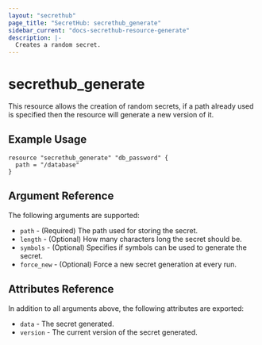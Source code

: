 ```yaml
---
layout: "secrethub"
page_title: "SecretHub: secrethub_generate"
sidebar_current: "docs-secrethub-resource-generate"
description: |-
  Creates a random secret.
---
```


# secrethub_generate

This resource allows the creation of random secrets, if a path already used is specified then the resource will generate a new version of it.

## Example Usage

```hcl
resource "secrethub_generate" "db_password" {
  path = "/database"
}
```

## Argument Reference

The following arguments are supported:

* `path` - (Required) The path used for storing the secret.
* `length` - (Optional) How many characters long the secret should be.
* `symbols` - (Optional) Specifies if symbols can be used to generate the secret.
* `force_new` - (Optional) Force a new secret generation at every run.

## Attributes Reference

In addition to all arguments above, the following attributes are exported:

* `data` - The secret generated.
* `version` - The current version of the secret generated.